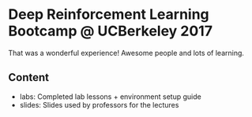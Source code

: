 # Deep Reinforcement Learning Bootcamp @ UCBerkeley 2017

That was a wonderful experience! Awesome people and lots of learning.

## Content

* labs: Completed lab lessons + environment setup guide
* slides: Slides used by professors for the lectures
